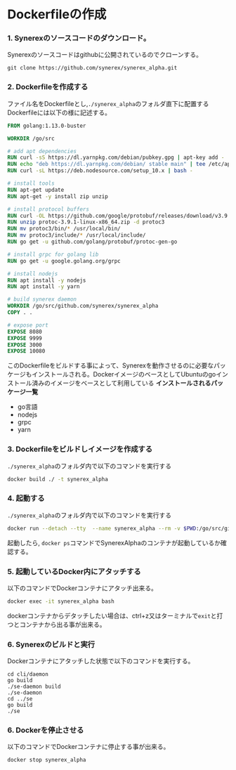 # Dockerfileの作成

### 1. Synerexのソースコードのダウンロード。  
Synerexのソースコードはgithubに公開されているのでクローンする。
``` git
git clone https://github.com/synerex/synerex_alpha.git
```

### 2. Dockerfileを作成する    
ファイル名をDockerfileとし,`./synerex_alpha`のフォルダ直下に配置する
Dockerfileには以下の様に記述する。  
``` Dockerfile
FROM golang:1.13.0-buster

WORKDIR /go/src

# add apt dependencies 
RUN curl -sS https://dl.yarnpkg.com/debian/pubkey.gpg | apt-key add -
RUN echo "deb https://dl.yarnpkg.com/debian/ stable main" | tee /etc/apt/sources.list.d/yarn.list
RUN curl -sL https://deb.nodesource.com/setup_10.x | bash -

# install tools
RUN apt-get update
RUN apt-get -y install zip unzip

# install protocol buffers
RUN curl -OL https://github.com/google/protobuf/releases/download/v3.9.1/protoc-3.9.1-linux-x86_64.zip
RUN unzip protoc-3.9.1-linux-x86_64.zip -d protoc3
RUN mv protoc3/bin/* /usr/local/bin/
RUN mv protoc3/include/* /usr/local/include/
RUN go get -u github.com/golang/protobuf/protoc-gen-go

# install grpc for golang lib
RUN go get -u google.golang.org/grpc

# install nodejs
RUN apt install -y nodejs
RUN apt install -y yarn

# build synerex daemon
WORKDIR /go/src/github.com/synerex/synerex_alpha
COPY . .

# expose port
EXPOSE 8080
EXPOSE 9999
EXPOSE 3000
EXPOSE 10080
```  
このDockerfileをビルドする事によって、Synerexを動作させるのに必要なパッケージもインストールされる。DockerイメージのベースとしてUbuntuのgoインストール済みのイメージをベースとして利用している
**インストールされるパッケージ一覧**
- go言語
- nodejs
- grpc
- yarn

### 3. Dockerfileをビルドしイメージを作成する  
`./synerex_alpha`のフォルダ内で以下のコマンドを実行する
```bash
docker build ./ -t synerex_alpha
```
### 4. 起動する  
`./synerex_alpha`のフォルダ内で以下のコマンドを実行する

```bash
docker run --detach --tty  --name synerex_alpha --rm -v $PWD:/go/src/github.com/synerex/synerex_alpha -p 8080:8080 -p 3000:3000 -p 10080:10080 synerex_alpha
```

起動したら, `docker ps`コマンドでSynerexAlphaのコンテナが起動しているか確認する。

### 5. 起動しているDocker内にアタッチする
以下のコマンドでDockerコンテナにアタッチ出来る。  
```sh
docker exec -it synerex_alpha bash
```
dockerコンテナからデタッチしたい場合は、ctrl+z又はターミナルで`exit`と打つとコンテナから出る事が出来る。

### 6. Synerexのビルドと実行
Dockerコンテナにアタッチした状態で以下のコマンドを実行する。  
```
cd cli/daemon
go build
./se-daemon build
./se-daemon
cd ../se
go build
./se
```

### 6. Dockerを停止させる
以下のコマンドでDockerコンテナに停止する事が出来る。  
```sh
docker stop synerex_alpha
```
